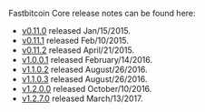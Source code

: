 Fastbitcoin Core release notes can be found here:

- [v0.11.0](release-notes/release-notes-0.11.0.md) released Jan/15/2015.
- [v0.11.1](release-notes/release-notes-0.11.1.md) released Feb/10/2015.
- [v0.11.2](release-notes/release-notes-0.11.2.md) released April/21/2015.
- [v1.0.0.1](release-notes/release-notes-1.0.0.1.md) released February/14/2016.
- [v1.1.0.2](release-notes/release-notes-1.1.0.2.md) released August/26/2016.
- [v1.1.0.3](release-notes/release-notes-1.1.0.3.md) released August/26/2016.
- [v1.2.0.0](release-notes/release-notes-1.2.0.0.md) released October/10/2016.
- [v1.2.7.0](release-notes/release-notes-1.2.7.0.md) released March/13/2017.